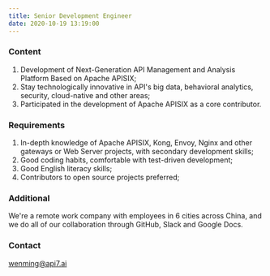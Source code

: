 ```yaml
---
title: Senior Development Engineer
date: 2020-10-19 13:19:00
---
```


### Content

1. Development of Next-Generation API Management and Analysis Platform Based on Apache APISIX;
2. Stay technologically innovative in API's big data, behavioral analytics, security, cloud-native and other areas;
3. Participated in the development of Apache APISIX as a core contributor.

### Requirements

1. In-depth knowledge of Apache APISIX, Kong, Envoy, Nginx and other gateways or Web Server projects, with secondary development skills;
2. Good coding habits, comfortable with test-driven development;
3. Good English literacy skills;
4. Contributors to open source projects preferred;

### Additional
We're a remote work company with employees in 6 cities across China, and we do all of our collaboration through GitHub, Slack and Google Docs.

### Contact

[wenming@api7.ai](mailto:wenming@api7.ai)
